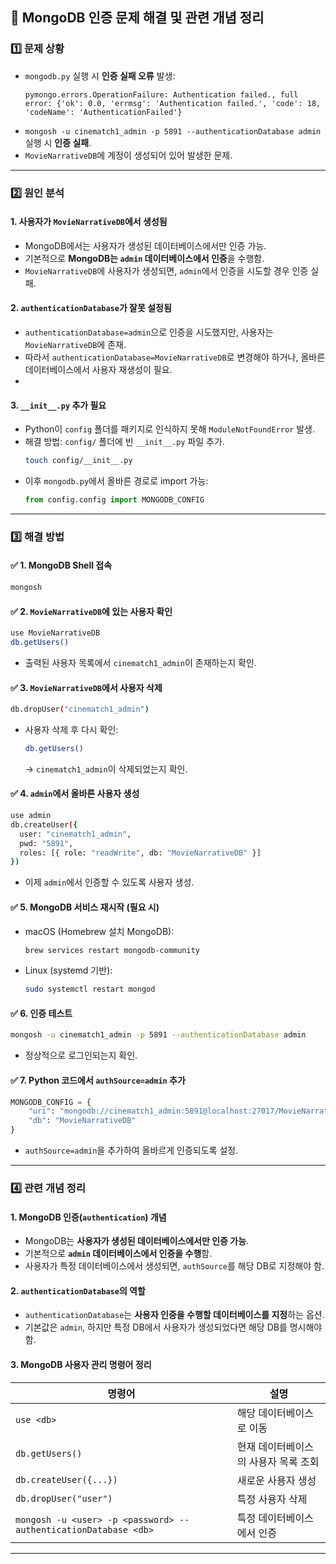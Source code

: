 ## 📌 MongoDB 인증 문제 해결 및 관련 개념 정리

### **1️⃣ 문제 상황**
- `mongodb.py` 실행 시 **인증 실패 오류** 발생:
  ```plaintext
  pymongo.errors.OperationFailure: Authentication failed., full error: {'ok': 0.0, 'errmsg': 'Authentication failed.', 'code': 18, 'codeName': 'AuthenticationFailed'}
  ```
- `mongosh -u cinematch1_admin -p 5891 --authenticationDatabase admin` 실행 시 **인증 실패**.
- `MovieNarrativeDB`에 계정이 생성되어 있어 발생한 문제.

---

### **2️⃣ 원인 분석**
#### **1. 사용자가 `MovieNarrativeDB`에서 생성됨**
- MongoDB에서는 사용자가 생성된 데이터베이스에서만 인증 가능.
- 기본적으로 **MongoDB는 `admin` 데이터베이스에서 인증**을 수행함.
- `MovieNarrativeDB`에 사용자가 생성되면, `admin`에서 인증을 시도할 경우 인증 실패.

#### **2. `authenticationDatabase`가 잘못 설정됨**
- `authenticationDatabase=admin`으로 인증을 시도했지만, 사용자는 `MovieNarrativeDB`에 존재.
- 따라서 `authenticationDatabase=MovieNarrativeDB`로 변경해야 하거나, 올바른 데이터베이스에서 사용자 재생성이 필요.
- 
#### **3. `__init__.py` 추가 필요**
- Python이 `config` 폴더를 패키지로 인식하지 못해 `ModuleNotFoundError` 발생.
- 해결 방법: `config/` 폴더에 빈 `__init__.py` 파일 추가.
  ```bash
  touch config/__init__.py
  ```
- 이후 `mongodb.py`에서 올바른 경로로 import 가능:
  ```python
  from config.config import MONGODB_CONFIG
  ```
---

### **3️⃣ 해결 방법**
#### ✅ **1. MongoDB Shell 접속**
```bash
mongosh
```

#### ✅ **2. `MovieNarrativeDB`에 있는 사용자 확인**
```bash
use MovieNarrativeDB
db.getUsers()
```
- 출력된 사용자 목록에서 `cinematch1_admin`이 존재하는지 확인.

#### ✅ **3. `MovieNarrativeDB`에서 사용자 삭제**
```bash
db.dropUser("cinematch1_admin")
```
- 사용자 삭제 후 다시 확인:
  ```bash
  db.getUsers()
  ```
  → `cinematch1_admin`이 삭제되었는지 확인.

#### ✅ **4. `admin`에서 올바른 사용자 생성**
```bash
use admin
db.createUser({
  user: "cinematch1_admin",
  pwd: "5891",
  roles: [{ role: "readWrite", db: "MovieNarrativeDB" }]
})
```
- 이제 `admin`에서 인증할 수 있도록 사용자 생성.

#### ✅ **5. MongoDB 서비스 재시작 (필요 시)**
- macOS (Homebrew 설치 MongoDB):
  ```bash
  brew services restart mongodb-community
  ```
- Linux (systemd 기반):
  ```bash
  sudo systemctl restart mongod
  ```

#### ✅ **6. 인증 테스트**
```bash
mongosh -u cinematch1_admin -p 5891 --authenticationDatabase admin
```
- 정상적으로 로그인되는지 확인.

#### ✅ **7. Python 코드에서 `authSource=admin` 추가**
```python
MONGODB_CONFIG = {
    "uri": "mongodb://cinematch1_admin:5891@localhost:27017/MovieNarrativeDB?authSource=admin",
    "db": "MovieNarrativeDB"
}
```
- `authSource=admin`을 추가하여 올바르게 인증되도록 설정.

---

### **4️⃣ 관련 개념 정리**
#### **1. MongoDB 인증(`authentication`) 개념**
- MongoDB는 **사용자가 생성된 데이터베이스에서만 인증 가능**.
- 기본적으로 **`admin` 데이터베이스에서 인증을 수행**함.
- 사용자가 특정 데이터베이스에서 생성되면, `authSource`를 해당 DB로 지정해야 함.

#### **2. `authenticationDatabase`의 역할**
- `authenticationDatabase`는 **사용자 인증을 수행할 데이터베이스를 지정**하는 옵션.
- 기본값은 `admin`, 하지만 특정 DB에서 사용자가 생성되었다면 해당 DB를 명시해야 함.

#### **3. MongoDB 사용자 관리 명령어 정리**
| 명령어 | 설명 |
|--------|------|
| `use <db>` | 해당 데이터베이스로 이동 |
| `db.getUsers()` | 현재 데이터베이스의 사용자 목록 조회 |
| `db.createUser({...})` | 새로운 사용자 생성 |
| `db.dropUser("user")` | 특정 사용자 삭제 |
| `mongosh -u <user> -p <password> --authenticationDatabase <db>` | 특정 데이터베이스에서 인증 |

---

